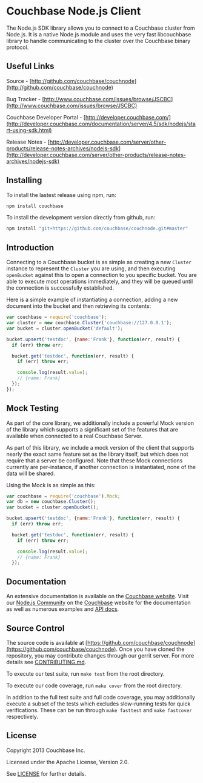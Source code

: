 # Couchbase Node.js Client

The Node.js SDK library allows you to connect to a Couchbase cluster from 
Node.js. It is a native Node.js module and uses the very fast libcouchbase 
library to handle communicating to the cluster over the Couchbase binary
protocol.


## Useful Links

Source - [http://github.com/couchbase/couchnode](http://github.com/couchbase/couchnode)

Bug Tracker - [http://www.couchbase.com/issues/browse/JSCBC](http://www.couchbase.com/issues/browse/JSCBC)

Couchbase Developer Portal - [http://developer.couchbase.com/](http://developer.couchbase.com/documentation/server/4.5/sdk/nodejs/start-using-sdk.html)

Release Notes - [http://developer.couchbase.com/server/other-products/release-notes-archives/nodejs-sdk](http://developer.couchbase.com/server/other-products/release-notes-archives/nodejs-sdk)

## Installing

To install the lastest release using npm, run:
```bash
npm install couchbase
```

To install the development version directly from github, run:
```bash
npm install "git+https://github.com/couchbase/couchnode.git#master"
```


## Introduction

Connecting to a Couchbase bucket is as simple as creating a new `Cluster` 
instance to represent the `Cluster` you are using, and then executing
`openBucket` against this to open a connection to you specific bucket.  You
are able to execute most operations immediately, and they will be queued
until the connection is successfully established.

Here is a simple example of instantiating a connection, adding a new document
into the bucket and then retrieving its contents:

```javascript
var couchbase = require('couchbase');
var cluster = new couchbase.Cluster('couchbase://127.0.0.1');
var bucket = cluster.openBucket('default');

bucket.upsert('testdoc', {name:'Frank'}, function(err, result) {
  if (err) throw err;

  bucket.get('testdoc', function(err, result) {
    if (err) throw err;

    console.log(result.value);
    // {name: Frank}
  });
});
```


## Mock Testing

As part of the core library, we additionally include a powerful Mock version
of the library which supports a significant set of the features that are
available when connected to a real Couchbase Server.

As part of this library, we include a mock version of the client that supports
nearly the exact same feature set as the library itself, but which does not
require that a server be configured.  Note that these Mock connections currently
are per-instance, if another connection is instantiated, none of the data will
be shared.

Using the Mock is as simple as this:
```javascript
var couchbase = require('couchbase').Mock;
var db = new couchbase.Cluster();
var bucket = cluster.openBucket();

bucket.upsert('testdoc', {name:'Frank'}, function(err, result) {
  if (err) throw err;

  bucket.get('testdoc', function(err, result) {
    if (err) throw err;

    console.log(result.value);
    // {name: Frank}
  });
```


## Documentation

An extensive documentation is available on the [Couchbase website](http://developer-stage.cbauthx.com/documentation/server/4.0/sdks/node-2.0/).
Visit our [Node.js Community](http://couchbase.com/communities/nodejs) on
the [Couchbase](http://couchbase.com) website for the documentation as well as
numerous examples and [API docs](http://docs.couchbase.com/sdk-api/couchbase-node-client-2.1.2/).


## Source Control

The source code is available at
[https://github.com/couchbase/couchnode](https://github.com/couchbase/couchnode).
Once you have cloned the repository, you may contribute changes through our
gerrit server.  For more details see
[CONTRIBUTING.md](https://github.com/couchbase/couchnode/blob/master/CONTRIBUTING.md).

To execute our test suite, run `make test` from the root directory.

To execute our code coverage, run `make cover` from the root directory.

In addition to the full test suite and full code coverage, you may additionally
execute a subset of the tests which excludes slow-running tests for quick
verifications.  These can be run through `make fasttest` and `make fastcover`
respectively.

## License
Copyright 2013 Couchbase Inc.

Licensed under the Apache License, Version 2.0.

See
[LICENSE](https://github.com/couchbase/couchnode/blob/master/LICENSE)
for further details.
